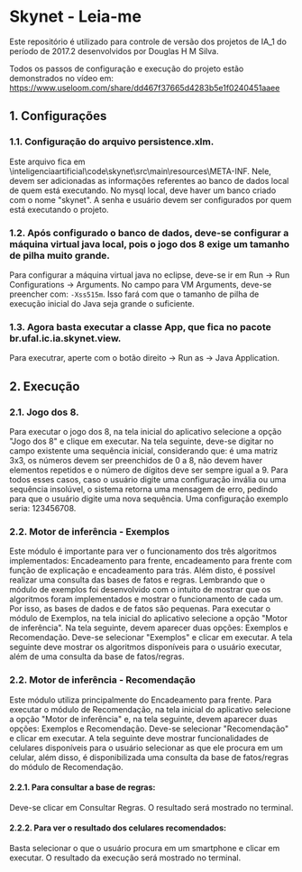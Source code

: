 # Skynet - Leia-me
Este repositório é utilizado para controle de versão dos projetos de IA_1 do período de 2017.2 desenvolvidos por Douglas H M Silva.

Todos os passos de configuração e execução do projeto estão demonstrados no vídeo em: https://www.useloom.com/share/dd467f37665d4283b5e1f0240451aaee

## 1. Configurações
### 1.1. Configuração do arquivo persistence.xlm.
Este arquivo fica em \inteligenciaartificial\code\skynet\src\main\resources\META-INF. Nele, devem ser adicionadas as informações referentes ao banco de dados local de quem está executando. No mysql local, deve haver um banco criado com o nome "skynet". A senha e usuário devem ser configurados por quem está executando o projeto.

### 1.2. Após configurado o banco de dados, deve-se configurar a máquina virtual java local, pois o jogo dos 8 exige um tamanho de pilha muito grande.
Para configurar a máquina virtual java no eclipse, deve-se ir em Run -> Run Configurations -> Arguments. No campo para VM Arguments, deve-se preencher com: ```-Xss515m```. Isso fará com que o tamanho de pilha de execução inicial do Java seja grande o suficiente.

### 1.3. Agora basta executar a classe App, que fica no pacote br.ufal.ic.ia.skynet.view.
Para executrar, aperte com o botão direito -> Run as -> Java Application.

## 2. Execução
### 2.1. Jogo dos 8.
Para executar o jogo dos 8, na tela inicial do aplicativo selecione a opção "Jogo dos 8" e clique em executar. Na tela seguinte, deve-se digitar no campo existente uma sequência inicial, considerando que: é uma matriz 3x3, os números devem ser preenchidos de 0 a 8, não devem haver elementos repetidos e o número de dígitos deve ser sempre igual a 9. Para todos esses casos, caso o usuário digite uma configuração invália ou uma sequência insolúvel, o sistema retorna uma mensagem de erro, pedindo para que o usuário digite uma nova sequência. Uma configuração exemplo seria: 123456708.

### 2.2. Motor de inferência - Exemplos
Este módulo é importante para ver o funcionamento dos três algoritmos implementados: Encadeamento para frente, encadeamento para frente com função de explicação e encadeamento para trás. Além disto, é possível realizar uma consulta das bases de fatos e regras. Lembrando que o módulo de exemplos foi desenvolvido com o intuito de mostrar que os algoritmos foram implementados e mostrar o funcionamento de cada um. Por isso, as bases de dados e de fatos são pequenas.
Para executar o módulo de Exemplos, na tela inicial do aplicativo selecione a opção "Motor de inferência". Na tela seguinte, devem aparecer duas opções: Exemplos e Recomendação. Deve-se selecionar "Exemplos" e clicar em executar. A tela seguinte deve mostrar os algoritmos disponíveis para o usuário executar, além de uma consulta da base de fatos/regras.

### 2.2. Motor de inferência - Recomendação
Este módulo utiliza principalmente do Encadeamento para frente.
Para executar o módulo de Recomendação, na tela inicial do aplicativo selecione a opção "Motor de inferência" e, na tela seguinte, devem aparecer duas opções: Exemplos e Recomendação. Deve-se selecionar "Recomendação" e clicar em executar. A tela seguinte deve mostrar funcionalidades de celulares disponíveis para o usuário selecionar as que ele procura em um celular, além disso, é disponibilizada uma consulta da base de fatos/regras do módulo de Recomendação. 

#### 2.2.1. Para consultar a base de regras:
Deve-se clicar em Consultar Regras. O resultado será mostrado no terminal.

#### 2.2.2. Para ver o resultado dos celulares recomendados: 
Basta selecionar o que o usuário procura em um smartphone e clicar em executar. O resultado da execução será mostrado no terminal. 
